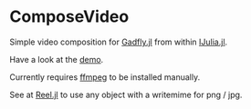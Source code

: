 # ComposeVideo

Simple video composition for [Gadfly.jl](http://github.com/dcjones/Gadfly.jl "Gadfly") from within [IJulia.jl](http://github.com/JuliaLang/IJulia.jl "IJulia").

Have a look at the [demo](http://nbviewer.ipython.org/urls/dl.dropboxusercontent.com/u/117871/tmp/Demo%20ComposeVideo/Demo%20ComposeVideo.ipynb "demo").

Currently requires [ffmpeg](http://www.ffmpeg.org/) to be installed manually.

See at [Reel.jl](https://github.com/shashi/Reel.jl) to use any object with a writemime for png / jpg.


